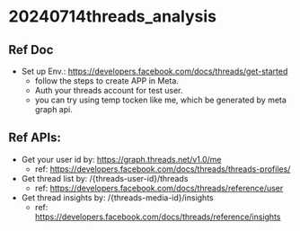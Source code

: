 # 20240714threads_analysis

## Ref Doc

- Set up Env.: https://developers.facebook.com/docs/threads/get-started
    - follow the steps to create APP in Meta.
    - Auth your threads account for test user.
    - you can try using temp tocken like me, which be generated by meta graph api.
  
## Ref APIs:
- Get your user id by: https://graph.threads.net/v1.0/me
    - ref: https://developers.facebook.com/docs/threads/threads-profiles/
- Get thread list by: /{threads-user-id}/threads
    - ref: https://developers.facebook.com/docs/threads/reference/user
- Get thread insights by: /{threads-media-id}/insights
    - ref: https://developers.facebook.com/docs/threads/reference/insights
